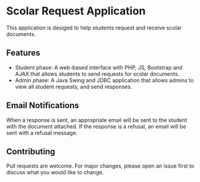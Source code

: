 # Scolar Request Application

This application is desiged to help students request and receive scolar documents.

## Features

* Student phase: A web-based interface with PHP, JS, Bootstrap and AJAX that allows students to send requests for scolar documents.
* Admin phase: A Java Swing and JDBC application that allows admins to view all student requests, and send responses.

## Email Notifications

When a response is sent, an appropriate email will be sent to the student with the document attached. If the response is a refusal, an email will be sent with a refusal message.

## Contributing

Pull requests are welcome. For major changes, please open an issue first to discuss what you would like to change.
